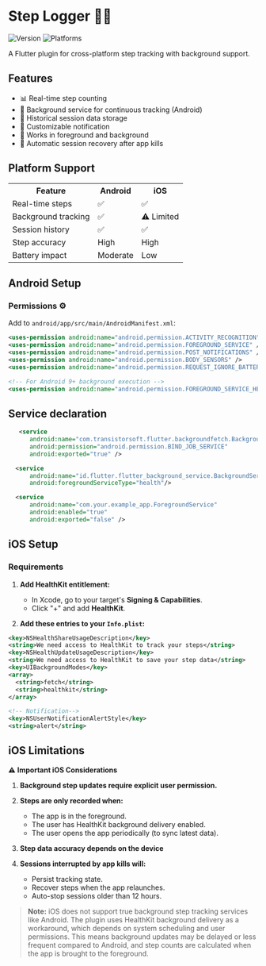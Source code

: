 # Step Logger 🚶‍♂️

![Version](https://img.shields.io/badge/pub-v1.0.1--beta.2-blue)
![Platforms](https://img.shields.io/badge/platforms-Android%20%7C%20iOS-blue)

A Flutter plugin for cross-platform step tracking with background support.

## Features

- 📊 Real-time step counting 
- 🔄 Background service for continuous tracking (Android)
- 📅 Historical session data storage
- 🔔 Customizable notification
- 📱 Works in foreground and background
- 🔄 Automatic session recovery after app kills

## Platform Support

<table>
  <tr>
    <th>Feature</th>
    <th>Android</th>
    <th>iOS</th>
  </tr>
  <tr>
    <td>Real-time steps</td>
    <td>✅</td>
    <td>✅</td>
  </tr>
  <tr>
    <td>Background tracking</td>
    <td>✅</td>
    <td>⚠️ Limited</td>
  </tr>
  <tr>
    <td>Session history</td>
    <td>✅</td>
    <td>✅</td>
  </tr>
  <tr>
    <td>Step accuracy</td>
    <td>High</td>
    <td>High</td>
  </tr>
  <tr>
    <td>Battery impact</td>
    <td>Moderate</td>
    <td>Low</td>
  </tr>
</table>

## Android Setup
### Permissions ⚙️

Add to ```android/app/src/main/AndroidManifest.xml```:

```xml
<uses-permission android:name="android.permission.ACTIVITY_RECOGNITION" />
<uses-permission android:name="android.permission.FOREGROUND_SERVICE" />
<uses-permission android:name="android.permission.POST_NOTIFICATIONS" />
<uses-permission android:name="android.permission.BODY_SENSORS" />
<uses-permission android:name="android.permission.REQUEST_IGNORE_BATTERY_OPTIMIZATIONS" />

<!-- For Android 9+ background execution -->
<uses-permission android:name="android.permission.FOREGROUND_SERVICE_HEALTH" />
```

## Service declaration

```xml
   <service
      android:name="com.transistorsoft.flutter.backgroundfetch.BackgroundFetchService"
      android:permission="android.permission.BIND_JOB_SERVICE"
      android:exported="true" />

  <service
      android:name="id.flutter.flutter_background_service.BackgroundService"
      android:foregroundServiceType="health"/>

  <service
      android:name="com.your.example_app.ForegroundService"
      android:enabled="true"
      android:exported="false" />                  
```

## iOS Setup

### Requirements

1. **Add HealthKit entitlement:**
   - In Xcode, go to your target's **Signing & Capabilities**.
   - Click "+" and add **HealthKit**.

2. **Add these entries to your `Info.plist`:**

```xml
<key>NSHealthShareUsageDescription</key>
<string>We need access to HealthKit to track your steps</string>
<key>NSHealthUpdateUsageDescription</key>
<string>We need access to HealthKit to save your step data</string>
<key>UIBackgroundModes</key>
<array>
  <string>fetch</string>
  <string>healthkit</string>
</array>

<!-- Notification-->
<key>NSUserNotificationAlertStyle</key>
<string>alert</string>
```

## iOS Limitations  
⚠️ **Important iOS Considerations**

1. **Background step updates require explicit user permission.**
2. **Steps are only recorded when:**
   - The app is in the foreground.
   - The user has HealthKit background delivery enabled.
   - The user opens the app periodically (to sync latest data).
     
3. **Step data accuracy depends on the device**
     
4. **Sessions interrupted by app kills will:**
   - Persist tracking state.
   - Recover steps when the app relaunches.
   - Auto-stop sessions older than 12 hours.

> **Note:** iOS does not support true background step tracking services like Android. The plugin uses HealthKit background delivery as a workaround, which depends on system scheduling and user permissions. This means background updates may be delayed or less frequent compared to Android, and step counts are calculated when the app is brought to the foreground.

